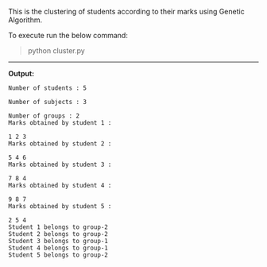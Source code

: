 This is the clustering of students according to their marks using Genetic Algorithm.

To execute run the below command:
> python cluster.py
---
**Output:**

```
Number of students : 5

Number of subjects : 3

Number of groups : 2
Marks obtained by student 1 : 

1 2 3
Marks obtained by student 2 : 

5 4 6
Marks obtained by student 3 : 

7 8 4
Marks obtained by student 4 : 

9 8 7
Marks obtained by student 5 : 

2 5 4
Student 1 belongs to group-2
Student 2 belongs to group-2
Student 3 belongs to group-1
Student 4 belongs to group-1
Student 5 belongs to group-2

```
